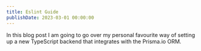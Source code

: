 ```yaml
---
title: Eslint Guide
publishDate: 2023-03-01 00:00:00
---
```


In this blog post I am going to go over my personal favourite way of setting up a new TypeScript backend that integrates with the Prisma.io ORM.

